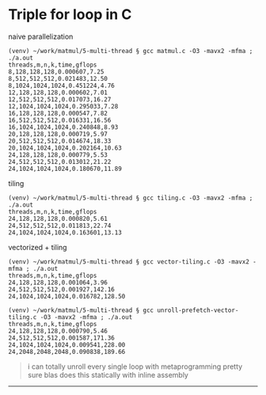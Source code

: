 # Triple for loop in C

naive parallelization
```
(venv) ~/work/matmul/5-multi-thread § gcc matmul.c -O3 -mavx2 -mfma ; ./a.out
threads,m,n,k,time,gflops
8,128,128,128,0.000607,7.25
8,512,512,512,0.021483,12.50
8,1024,1024,1024,0.451224,4.76
12,128,128,128,0.000602,7.01
12,512,512,512,0.017073,16.27
12,1024,1024,1024,0.295033,7.28
16,128,128,128,0.000547,7.82
16,512,512,512,0.016331,16.56
16,1024,1024,1024,0.240848,8.93
20,128,128,128,0.000719,5.97
20,512,512,512,0.014674,18.33
20,1024,1024,1024,0.202164,10.63
24,128,128,128,0.000779,5.53
24,512,512,512,0.013012,21.22
24,1024,1024,1024,0.180670,11.89
```

tiling
```
(venv) ~/work/matmul/5-multi-thread § gcc tiling.c -O3 -mavx2 -mfma ; ./a.out
threads,m,n,k,time,gflops
24,128,128,128,0.000820,5.61
24,512,512,512,0.011813,22.74
24,1024,1024,1024,0.163601,13.13
```

vectorized + tiling
```
(venv) ~/work/matmul/5-multi-thread § gcc vector-tiling.c -O3 -mavx2 -mfma ; ./a.out
threads,m,n,k,time,gflops
24,128,128,128,0.001064,3.96
24,512,512,512,0.001927,142.16
24,1024,1024,1024,0.016782,128.50
```

```
(venv) ~/work/matmul/5-multi-thread § gcc unroll-prefetch-vector-tiling.c -O3 -mavx2 -mfma ; ./a.out
threads,m,n,k,time,gflops
24,128,128,128,0.000790,5.46
24,512,512,512,0.001587,171.36
24,1024,1024,1024,0.009541,228.00
24,2048,2048,2048,0.090838,189.66
```

> i can totally unroll every single loop with metaprogramming
> pretty sure blas does this statically with inline assembly

---





















